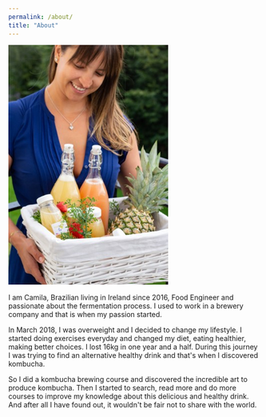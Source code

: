 ```yaml
---
permalink: /about/
title: "About"
---
```


<main id="main" class="page-content" aria-label="Content">
  <div class="inner">
    <div class="entry-wrap">
      <aside class="entry-sidebar">
          <img class="author-picture" src="/assets/images/bio.jpeg" alt="Camila Curvelo" />
      </aside>
      <div class="entry-content">
        <p>I am Camila, Brazilian living in Ireland since 2016, Food Engineer and passionate about the fermentation process. I used to work in a brewery company and that is when my passion started.</p>
        <p>In March 2018, I was overweight and I decided to change my lifestyle. I started doing exercises everyday and changed my diet, eating healthier, making better choices. I lost 16kg in one year and a half. During this journey I was trying to find an alternative healthy drink and that's when I discovered kombucha.</p>
        <p>So I did a kombucha brewing course and discovered the incredible art to produce kombucha. Then I started to search, read more and do more courses to improve my knowledge about this delicious and healthy drink. And after all I have found out, it wouldn't be fair not to share with the world.</p>
      </div>
    </div>
  </div>
</main>

